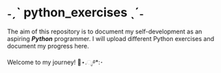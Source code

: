 # ˗ˏˋ python_exercises  ˎˊ˗

The aim of this repository is to document my self-development as an aspiring **_Python_** programmer. I will upload different Python exercises and document my progress here. 


Welcome to my journey! 🪼⋆.ೃ࿔*:･
⠀⠀⠀⠀⠀⠀⠀⠀⠀⠀⠀⠀⠀⠀⠀⠀⠀⠀⠀⠀⠀⠀⠀⠀⠀⠀⠀⠀⠀⠀⠀⠀⠀⠀⠀⠀⠀⠀⠀⠀⠀⠀⠀⠀⠀⠀⠀⠀⠀⠀⠀